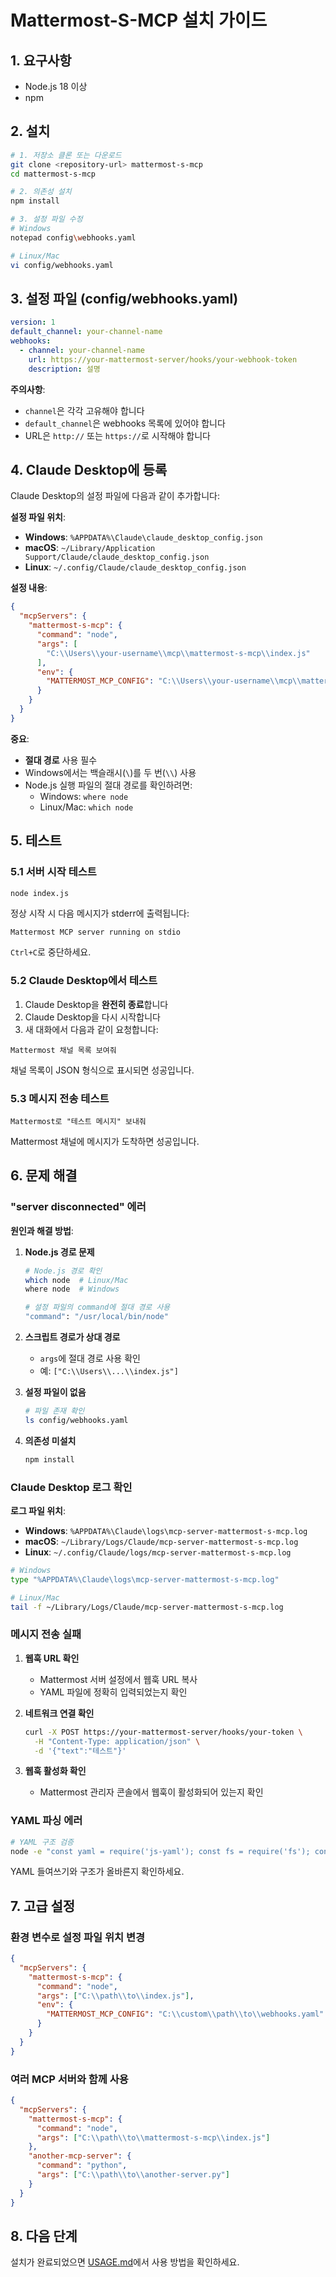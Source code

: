 # Mattermost-S-MCP 설치 가이드

## 1. 요구사항

- Node.js 18 이상
- npm

## 2. 설치

```bash
# 1. 저장소 클론 또는 다운로드
git clone <repository-url> mattermost-s-mcp
cd mattermost-s-mcp

# 2. 의존성 설치
npm install

# 3. 설정 파일 수정
# Windows
notepad config\webhooks.yaml

# Linux/Mac
vi config/webhooks.yaml
```

## 3. 설정 파일 (config/webhooks.yaml)

```yaml
version: 1
default_channel: your-channel-name
webhooks:
  - channel: your-channel-name
    url: https://your-mattermost-server/hooks/your-webhook-token
    description: 설명
```

**주의사항**:
- `channel`은 각각 고유해야 합니다
- `default_channel`은 webhooks 목록에 있어야 합니다
- URL은 `http://` 또는 `https://`로 시작해야 합니다

## 4. Claude Desktop에 등록

Claude Desktop의 설정 파일에 다음과 같이 추가합니다:

**설정 파일 위치**:
- **Windows**: `%APPDATA%\Claude\claude_desktop_config.json`
- **macOS**: `~/Library/Application Support/Claude/claude_desktop_config.json`
- **Linux**: `~/.config/Claude/claude_desktop_config.json`

**설정 내용**:

```json
{
  "mcpServers": {
    "mattermost-s-mcp": {
      "command": "node",
      "args": [
        "C:\\Users\\your-username\\mcp\\mattermost-s-mcp\\index.js"
      ],
      "env": {
        "MATTERMOST_MCP_CONFIG": "C:\\Users\\your-username\\mcp\\mattermost-s-mcp\\config\\webhooks.yaml"
      }
    }
  }
}
```

**중요**:
- **절대 경로** 사용 필수
- Windows에서는 백슬래시(`\`)를 두 번(`\\`) 사용
- Node.js 실행 파일의 절대 경로를 확인하려면:
  - Windows: `where node`
  - Linux/Mac: `which node`

## 5. 테스트

### 5.1 서버 시작 테스트

```bash
node index.js
```

정상 시작 시 다음 메시지가 stderr에 출력됩니다:
```
Mattermost MCP server running on stdio
```

`Ctrl+C`로 중단하세요.

### 5.2 Claude Desktop에서 테스트

1. Claude Desktop을 **완전히 종료**합니다
2. Claude Desktop을 다시 시작합니다
3. 새 대화에서 다음과 같이 요청합니다:

```
Mattermost 채널 목록 보여줘
```

채널 목록이 JSON 형식으로 표시되면 성공입니다.

### 5.3 메시지 전송 테스트

```
Mattermost로 "테스트 메시지" 보내줘
```

Mattermost 채널에 메시지가 도착하면 성공입니다.

## 6. 문제 해결

### "server disconnected" 에러

**원인과 해결 방법**:

1. **Node.js 경로 문제**
   ```bash
   # Node.js 경로 확인
   which node  # Linux/Mac
   where node  # Windows

   # 설정 파일의 command에 절대 경로 사용
   "command": "/usr/local/bin/node"
   ```

2. **스크립트 경로가 상대 경로**
   - `args`에 절대 경로 사용 확인
   - 예: `["C:\\Users\\...\\index.js"]`

3. **설정 파일이 없음**
   ```bash
   # 파일 존재 확인
   ls config/webhooks.yaml
   ```

4. **의존성 미설치**
   ```bash
   npm install
   ```

### Claude Desktop 로그 확인

**로그 파일 위치**:
- **Windows**: `%APPDATA%\Claude\logs\mcp-server-mattermost-s-mcp.log`
- **macOS**: `~/Library/Logs/Claude/mcp-server-mattermost-s-mcp.log`
- **Linux**: `~/.config/Claude/logs/mcp-server-mattermost-s-mcp.log`

```bash
# Windows
type "%APPDATA%\Claude\logs\mcp-server-mattermost-s-mcp.log"

# Linux/Mac
tail -f ~/Library/Logs/Claude/mcp-server-mattermost-s-mcp.log
```

### 메시지 전송 실패

1. **웹훅 URL 확인**
   - Mattermost 서버 설정에서 웹훅 URL 복사
   - YAML 파일에 정확히 입력되었는지 확인

2. **네트워크 연결 확인**
   ```bash
   curl -X POST https://your-mattermost-server/hooks/your-token \
     -H "Content-Type: application/json" \
     -d '{"text":"테스트"}'
   ```

3. **웹훅 활성화 확인**
   - Mattermost 관리자 콘솔에서 웹훅이 활성화되어 있는지 확인

### YAML 파싱 에러

```bash
# YAML 구조 검증
node -e "const yaml = require('js-yaml'); const fs = require('fs'); console.log(yaml.load(fs.readFileSync('config/webhooks.yaml', 'utf8')))"
```

YAML 들여쓰기와 구조가 올바른지 확인하세요.

## 7. 고급 설정

### 환경 변수로 설정 파일 위치 변경

```json
{
  "mcpServers": {
    "mattermost-s-mcp": {
      "command": "node",
      "args": ["C:\\path\\to\\index.js"],
      "env": {
        "MATTERMOST_MCP_CONFIG": "C:\\custom\\path\\to\\webhooks.yaml"
      }
    }
  }
}
```

### 여러 MCP 서버와 함께 사용

```json
{
  "mcpServers": {
    "mattermost-s-mcp": {
      "command": "node",
      "args": ["C:\\path\\to\\mattermost-s-mcp\\index.js"]
    },
    "another-mcp-server": {
      "command": "python",
      "args": ["C:\\path\\to\\another-server.py"]
    }
  }
}
```

## 8. 다음 단계

설치가 완료되었으면 [USAGE.md](./USAGE.md)에서 사용 방법을 확인하세요.
